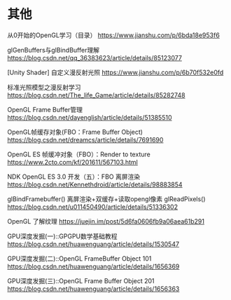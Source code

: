 # 其他

从0开始的OpenGL学习（目录）
https://www.jianshu.com/p/6bda18e953f6

glGenBuffers与glBindBuffer理解
https://blog.csdn.net/qq_36383623/article/details/85123077

[Unity Shader] 自定义漫反射光照
https://www.jianshu.com/p/6b70f532e0fd

标准光照模型之漫反射学习
https://blog.csdn.net/The_life_Game/article/details/85282748

OpenGL Frame Buffer管理
https://blog.csdn.net/dayenglish/article/details/51385510

OpenGL帧缓存对象(FBO：Frame Buffer Object)
https://blog.csdn.net/dreamcs/article/details/7691690

OpenGL ES 帧缓冲对象（FBO）：Render to texture
https://www.2cto.com/kf/201611/567103.html

NDK OpenGL ES 3.0 开发（五）：FBO 离屏渲染
https://blog.csdn.net/Kennethdroid/article/details/98883854

glBindFramebuffer() 离屏渲染+双缓存+读取opengl像素 glReadPixels()
https://blog.csdn.net/u011450490/article/details/51336302

OpenGL 了解纹理
https://juejin.im/post/5d6fa0606fb9a06aea61b291


GPU深度发掘(一)::GPGPU数学基础教程
https://blog.csdn.net/huawenguang/article/details/1530547

GPU深度发掘(二)::OpenGL FrameBuffer Object 101
https://blog.csdn.net/huawenguang/article/details/1656369

GPU深度发掘(三)::OpenGL Frame Buffer Object 201
https://blog.csdn.net/huawenguang/article/details/1656363
